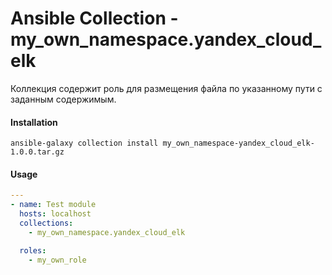 # Ansible Collection - my_own_namespace.yandex_cloud_elk

Коллекция содержит роль для размещения файла по указанному пути с заданным содержимым.

#### Installation
`ansible-galaxy collection install my_own_namespace-yandex_cloud_elk-1.0.0.tar.gz`

#### Usage

```yaml
---
- name: Test module
  hosts: localhost
  collections:
    - my_own_namespace.yandex_cloud_elk

  roles:
    - my_own_role
```